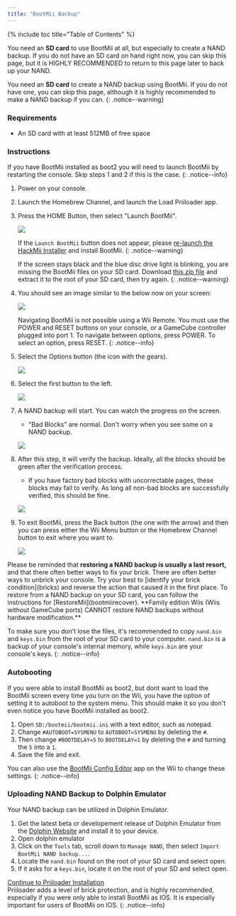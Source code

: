 ```yaml
---
title: "BootMii Backup"
---
```


{% include toc title="Table of Contents" %}

You need an **SD card** to use BootMii at all, but especially to create a NAND backup. If you do not have an SD card on hand right now, you can skip this page, but it is HIGHLY RECOMMENDED to return to this page later to back up your NAND.

You need an **SD card** to create a NAND backup using BootMii. If you do not have one, you can skip this page, although it is highly recommended to make a NAND backup if you can.
{: .notice--warning}

### Requirements

* An SD card with at least 512MB of free space

### Instructions

If you have BootMii installed as boot2 you will need to launch BootMii by restarting the console. Skip steps 1 and 2 if this is the case.
{: .notice--info}

1. Power on your console.
1. Launch the Homebrew Channel, and launch the Load Priiloader app.
1. Press the HOME Button, then select "Launch BootMii".

    ![](/images/bootmii/BootMii_HBC.png)

    If the `Launch BootMii` button does not appear, please [re-launch the HackMii Installer](hackmii) and install BootMii.
    {: .notice--warning}

    If the screen stays black and the blue disc drive light is blinking, you are missing the BootMii files on your SD card. Download [this zip file](https://static.hackmii.com/bootmii_sd_files.zip) and extract it to the root of your SD card, then try again.
    {: .notice--warning}

1. You should see an image similar to the below now on your screen:

    ![](/images/bootmii/BootMii_Main.png)

    Navigating BootMii is not possible using a Wii Remote. You must use the POWER and RESET buttons on your console, or a GameCube controller plugged into port 1. To navigate between options, press POWER. To select an option, press RESET.
    {: .notice--info}

1. Select the Options button (the icon with the gears).

    ![](/images/bootmii/BootMii_Gears.png)

1. Select the first button to the left.

    ![](/images/bootmii/BootMii_Backup.png)

1. A NAND backup will start. You can watch the progress on the screen.
    + "Bad Blocks" are normal. Don't worry when you see some on a NAND backup.

    ![](/images/bootmii/BootMii_NAND_Backup.png)

1. After this step, it will verify the backup. Ideally, all the blocks should be green after the verification process.
    + If you have factory bad blocks with uncorrectable pages, these blocks may fail to verify. As long all non-bad blocks are successfully verified, this should be fine.

    ![](/images/bootmii/BootMii_NAND_Backup_Verify.png)

1. To exit BootMii, press the Back button (the one with the arrow) and then you can press either the Wii Menu button or the Homebrew Channel button to exit where you want to.

    ![](/images/bootmii/BootMii_Return.png)

<div id="restore-notice" class="notice" markdown="1">
Please be reminded that <strong>restoring a NAND backup is usually a last resort,</strong> and that there often better ways to fix your brick. There are often better ways to unbrick your console.
Try your best to [identify your brick condition](bricks) and reverse the action that caused it in the first place.
To restore from a NAND backup on your SD card, you can follow the instructions for [RestoreMii](bootmiirecover). **Family edition Wiis (Wiis without GameCube ports) CANNOT restore NAND backups without hardware modification.**
</div>

To make sure you don’t lose the files, it's recommended to copy `nand.bin` and `keys.bin` from the root of your SD card to your computer. `nand.bin` is a backup of your console's internal memory, while `keys.bin` are your console's keys.
{: .notice--info}

### Autobooting

If you were able to install BootMii as boot2, but dont want to load the BootMii screen every time you turn on the Wii, you have the option of setting it to autoboot to the system menu. This should make it so you don't even notice you have BootMii installed as boot2.

1. Open `SD:/bootmii/bootmii.ini` with a text editor, such as notepad.
1. Change `#AUTOBOOT=SYSMENU` to `AUTOBOOT=SYSMENU` by deleting the `#`.
1. Then change `#BOOTDELAY=5` to `BOOTDELAY=1` by deleting the `#` and turning the `5` into a `1`.
1. Save the file and exit.

You can also use the [BootMii Config Editor](https://oscwii.org/library/app/BootMiiConfigurationEditor) app on the Wii to change these settings.
{: .notice--info}

### Uploading NAND Backup to Dolphin Emulator

Your NAND backup can be utilized in Dolphin Emulator.

1. Get the latest beta or developement release of Dolphin Emulator from the [Dolphin Website](https://dolphin-emu.org/) and install it to your device.
1. Open dolphin emulator
1. Click on the `Tools` tab, scroll down to `Manage NAND`, then select `Import BootMii NAND backup...`.
1. Locate the `nand.bin` found on the root of your SD card and select open.
1. If it asks for a `keys.bin`, locate it on the root of your SD and select open.

[Continue to Priiloader Installation](priiloader)<br> Priiloader adds a level of brick protection, and is highly recommended, especially if you were only able to install BootMii as IOS. It is especially important for users of BootMii on IOS.
{: .notice--info}
